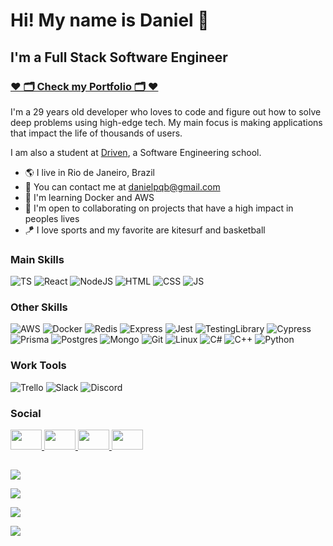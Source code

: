 Hi! My name is Daniel 👋
========================

I'm a Full Stack Software Engineer
----------------------------------

### [♥️ 🗂️ Check my Portfolio 🗂️ ♥️](https://danielpqb-profile.vercel.app/portfolio)

I'm a 29 years old developer who loves to code and figure out how to solve deep problems using high-edge tech.
My main focus is making applications that impact the life of thousands of users.

I am also a student at [Driven](https://www.driven.com.br/), a Software Engineering school.

* 🌎 I live in Rio de Janeiro, Brazil
* 📧 You can contact me at [danielpqb@gmail.com](mailto:danielpqb@gmail.com)
* 🧠 I'm learning Docker and AWS
* 🤝 I'm open to collaborating on projects that have a high impact in peoples lives
* 🪁 I love sports and my favorite are kitesurf and basketball

### Main Skills

<div>
    <picture>
        <img src="https://img.shields.io/badge/typescript-%23007ACC.svg?style=for-the-badge&logo=typescript&logoColor=white" alt="TS" />
    </picture>
    <picture>
        <img src="https://img.shields.io/badge/react-%2320232a.svg?style=for-the-badge&logo=react&logoColor=%2361DAFB" alt="React" />
    </picture>
    <picture>
        <img src="https://img.shields.io/badge/node.js-6DA55F?style=for-the-badge&logo=node.js&logoColor=white" alt="NodeJS" />
    </picture>
    <picture>
        <img src="https://img.shields.io/badge/html5-%23E34F26.svg?style=for-the-badge&logo=html5&logoColor=white" alt="HTML" />
    </picture>
    <picture>
        <img src="https://img.shields.io/badge/css3-%231572B6.svg?style=for-the-badge&logo=css3&logoColor=white" alt="CSS" />
    </picture>
    <picture>
        <img src="https://img.shields.io/badge/javascript-%23323330.svg?style=for-the-badge&logo=javascript&logoColor=%23F7DF1E" alt="JS" />
    </picture> 
</div>

### Other Skills

<div>
    <picture>
    <img src="https://img.shields.io/badge/AWS-%23FF9900.svg?style=for-the-badge&logo=amazon-aws&logoColor=white" alt="AWS" />
    </picture>
    <picture>
    <img src="https://img.shields.io/badge/docker-%230db7ed.svg?style=for-the-badge&logo=docker&logoColor=white" alt="Docker" />
    </picture>
    <picture>
    <img src="https://img.shields.io/badge/redis-%23DD0031.svg?style=for-the-badge&logo=redis&logoColor=white" alt="Redis" />
    </picture>
    <picture>
    <img src="https://img.shields.io/badge/express.js-%23404d59.svg?style=for-the-badge&logo=express&logoColor=%2361DAFB" alt="Express" />
    </picture>
    <picture>
    <img src="https://img.shields.io/badge/-jest-%23C21325?style=for-the-badge&logo=jest&logoColor=white" alt="Jest" />
    </picture>
    <picture>
    <img src="https://img.shields.io/badge/-TestingLibrary-%23E33332?style=for-the-badge&logo=testing-library&logoColor=white" alt="TestingLibrary" />
    </picture>
    <picture>
    <img src="https://img.shields.io/badge/-cypress-%23E5E5E5?style=for-the-badge&logo=cypress&logoColor=058a5e" alt="Cypress" />  
    </picture>
    <picture>
    <img src="https://img.shields.io/badge/Prisma-3982CE?style=for-the-badge&logo=Prisma&logoColor=white" alt="Prisma" />
    </picture>
    <picture>
    <img src="https://img.shields.io/badge/postgres-%23316192.svg?style=for-the-badge&logo=postgresql&logoColor=white" alt="Postgres" />
    </picture>
    <picture>
    <img src="https://img.shields.io/badge/MongoDB-%234ea94b.svg?style=for-the-badge&logo=mongodb&logoColor=white" alt="Mongo" />
    </picture>
    <picture>
    <img src="https://img.shields.io/badge/git-%23F05033.svg?style=for-the-badge&logo=git&logoColor=white" alt="Git" />
    </picture>
    <picture>
    <img src="https://img.shields.io/badge/Linux-FCC624?style=for-the-badge&logo=linux&logoColor=black" alt="Linux" />
    </picture>
    <picture>
    <img src="https://img.shields.io/badge/c%23-%23239120.svg?style=for-the-badge&logo=c-sharp&logoColor=white" alt="C#" />
    </picture>
    <picture>
    <img src="https://img.shields.io/badge/c++-%2300599C.svg?style=for-the-badge&logo=c%2B%2B&logoColor=white" alt="C++" />
    </picture>
    <picture>
    <img src="https://img.shields.io/badge/python-3670A0?style=for-the-badge&logo=python&logoColor=ffdd54" alt="Python" />
    </picture>
</div>

### Work Tools

<div>   
    <picture>
    <img src="https://img.shields.io/badge/Trello-%23026AA7.svg?style=for-the-badge&logo=Trello&logoColor=white" alt="Trello" />
    </picture>
    <picture>
    <img src="https://img.shields.io/badge/Slack-4A154B?style=for-the-badge&logo=slack&logoColor=white" alt="Slack" />
    </picture>
    <picture>
    <img src="https://img.shields.io/badge/Discord-%235865F2.svg?style=for-the-badge&logo=discord&logoColor=white" alt="Discord" />
    </picture>
</div>

### Social

<div>
    <a href="mailto:danielpqb@gmail.com" target="_blank" rel="noreferrer">
        <img src="https://raw.githubusercontent.com/maurodesouza/profile-readme-generator/master/src/assets/icons/social/gmail/default.svg"
            width="50" height="32" />
    </a>
    <a href="https://discord.com/users/" target="_blank" rel="noreferrer">
        <img src="https://raw.githubusercontent.com/danielcranney/readme-generator/main/public/icons/socials/discord.svg"
            width="50" height="32" />
    </a>
    <a href="https://www.linkedin.com/in/daniel-pq-barros" target="_blank" rel="noreferrer">
        <img src="https://raw.githubusercontent.com/danielcranney/readme-generator/main/public/icons/socials/linkedin.svg"
            width="50" height="32" />
    </a>
    <a href="https://www.instagram.com/danielpqb/" target="_blank" rel="noreferrer">
        <img src="https://raw.githubusercontent.com/maurodesouza/profile-readme-generator/master/src/assets/icons/social/instagram/default.svg"
            width="50" height="32" />
    </a>


</div>

##

<a href="https://github.com/danielpqb?tab=followers" target="_blank" rel="noreferrer"><img
        src="https://img.shields.io/github/followers/danielpqb?logo=github&style=for-the-badge&color=3382ed&labelColor=171717" /></a>

<a href="http://www.github.com/danielpqb"><img
        src="https://github-readme-stats.vercel.app/api?username=danielpqb&show_icons=true&hide=&count_private=true&title_color=3382ed&text_color=ffffff&icon_color=3382ed&bg_color=171717&hide_border=true&show_icons=true" /></a>

<a href="http://www.github.com/danielpqb"><img
        src="https://github-readme-streak-stats.herokuapp.com/?user=danielpqb&stroke=ffffff&background=171717&ring=3382ed&fire=3382ed&currStreakNum=ffffff&currStreakLabel=3382ed&sideNums=ffffff&sideLabels=ffffff&dates=ffffff&hide_border=true" /></a>

<a href="https://github.com/danielpqb"><img
        src="https://github-readme-stats.vercel.app/api/top-langs/?username=danielpqb&layout=compact&title_color=3382ed&text_color=ffffff&icon_color=3382ed&bg_color=171717&hide_border=true&locale=en&custom_title=Top%20%Languages" /></a>
